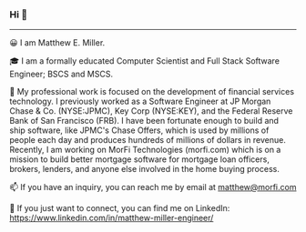 ### Hi 👋
---
😀 I am Matthew E. Miller.

🎓 I am a formally educated Computer Scientist and Full Stack Software Engineer; BSCS and MSCS.

🏢 My professional work is focused on the development of financial services technology. I previously worked as a Software Engineer at JP Morgan Chase & Co. (NYSE:JPMC), Key Corp (NYSE:KEY), and the Federal Reserve Bank of San Francisco (FRB). I have been fortunate enough to build and ship software, like JPMC's Chase Offers, which is used by millions of people each day and produces hundreds of millions of dollars in revenue. Recently, I am working on MorFi Technologies (morfi.com) which is on a mission to build better mortgage software for mortgage loan officers, brokers, lenders, and anyone else involved in the home buying process.

📫 If you have an inquiry, you can reach me by email at matthew@morfi.com

🥂 If you just want to connect, you can find me on LinkedIn: https://www.linkedin.com/in/matthew-miller-engineer/

<!--
**matmill5/matmill5** is a ✨ _special_ ✨ repository because its `README.md` (this file) appears on your GitHub profile.

Here are some ideas to get you started:

- 🔭 I’m currently working on ...
- 🌱 I’m currently learning ...
- 👯 I’m looking to collaborate on ...
- 🤔 I’m looking for help with ...
- 💬 Ask me about ...
- 📫 How to reach me: ...
- 😄 Pronouns: ...
- ⚡ Fun fact: ...
-->
